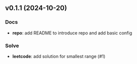 ## v0.1.1 (2024-10-20)

### Docs

- **repo**: add README to introduce repo and add basic config

### Solve

- **leetcode**: add solution for smallest range (#1)
